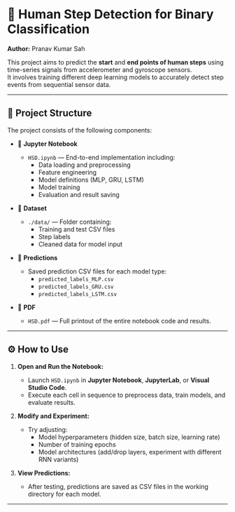 # 🚶 Human Step Detection for Binary Classification

**Author:** Pranav Kumar Sah  

This project aims to predict the **start** and **end points of human steps** using time-series signals from accelerometer and gyroscope sensors.  
It involves training different deep learning models to accurately detect step events from sequential sensor data.

---

## 📂 Project Structure  

The project consists of the following components:

- 📓 **Jupyter Notebook**
  - `HSD.ipynb` — End-to-end implementation including:
    - Data loading and preprocessing  
    - Feature engineering  
    - Model definitions (MLP, GRU, LSTM)  
    - Model training  
    - Evaluation and result saving  

- 📄 **Dataset**
  - `./data/` — Folder containing:
    - Training and test CSV files  
    - Step labels  
    - Cleaned data for model input  

- 📁 **Predictions**
  - Saved prediction CSV files for each model type:
    - `predicted_labels_MLP.csv`
    - `predicted_labels_GRU.csv`
    - `predicted_labels_LSTM.csv`

- 📁 **PDF**
  - `HSD.pdf` — Full printout of the entire notebook code and results.

---

## ⚙️ How to Use  

1. **Open and Run the Notebook:**
   - Launch `HSD.ipynb` in **Jupyter Notebook**, **JupyterLab**, or **Visual Studio Code**.
   - Execute each cell in sequence to preprocess data, train models, and evaluate results.

2. **Modify and Experiment:**
   - Try adjusting:
     - Model hyperparameters (hidden size, batch size, learning rate)
     - Number of training epochs
     - Model architectures (add/drop layers, experiment with different RNN variants)

3. **View Predictions:**
   - After testing, predictions are saved as CSV files in the working directory for each model.

---